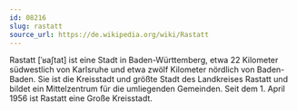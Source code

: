 ```yaml
---
id: 08216
slug: rastatt
source_url: https://de.wikipedia.org/wiki/Rastatt
---
```


Rastatt [ˈʁaʃtat] ist eine Stadt in Baden-Württemberg, etwa 22 Kilometer südwestlich von Karlsruhe und etwa zwölf Kilometer nördlich von Baden-Baden. Sie ist die Kreisstadt und größte Stadt des Landkreises Rastatt und bildet ein Mittelzentrum für die umliegenden Gemeinden. Seit dem 1. April 1956 ist Rastatt eine Große Kreisstadt.
